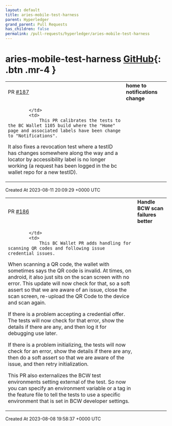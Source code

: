 ```yaml
---
layout: default
title: aries-mobile-test-harness
parent: Hyperledger
grand_parent: Pull Requests
has_children: false
permalink: /pull-requests/hyperledger/aries-mobile-test-harness
---
```


# aries-mobile-test-harness <span class="fs-3 right-align">[GitHub](https://github.com/hyperledger/aries-mobile-test-harness){: .btn .mr-4 }</span>


<div>
    <table>
        <tr>
            <td>
                PR <a href="https://github.com/hyperledger/aries-mobile-test-harness/pull/187" class=".btn">#187</a>
            </td>
            <td>
                <b>
                    home to notifications change
                </b>
            </td>
        </tr>
        <tr>
            <td>
                
            </td>
            <td>
                This PR calibrates the tests to the BC Wallet 1105 build where the "Home" page and associated labels have been change to "Notifications". 

It also fixes a revocation test where a testID has changes somewhere along the way and a locator by accessibility label is no longer working (a request has been logged in the bc wallet repo for a new testID).
            </td>
        </tr>
    </table>
    <div class="right-align">
        Created At 2023-08-11 20:09:29 +0000 UTC
    </div>
</div>

<div>
    <table>
        <tr>
            <td>
                PR <a href="https://github.com/hyperledger/aries-mobile-test-harness/pull/186" class=".btn">#186</a>
            </td>
            <td>
                <b>
                    Handle BCW scan failures better
                </b>
            </td>
        </tr>
        <tr>
            <td>
                
            </td>
            <td>
                This BC Wallet PR adds handling for scanning QR codes and following issue credential issues. 
When scanning a QR code, the wallet with sometimes says the QR code is invalid. At times, on android, it also just sits on the scan screen with no error. This update will now check for that, so a soft assert so that we are aware of an issue, close the scan screen, re-upload the QR Code to the device and scan again. 

If there is a problem accepting a credential offer. The tests will now check for that error, show the details if there are any, and then log it for debugging use later. 

If there is a problem initializing, the tests will now check for an error, show the details if there are any, then do a soft assert so that we are aware of the issue, and then retry initialization. 

This PR also externalizes the BCW test environments setting external of the test. So now you can specify an environment variable or a tag in the feature file to tell the tests to use a specific environment that is set in BCW developer settings. 
            </td>
        </tr>
    </table>
    <div class="right-align">
        Created At 2023-08-08 19:58:37 +0000 UTC
    </div>
</div>

